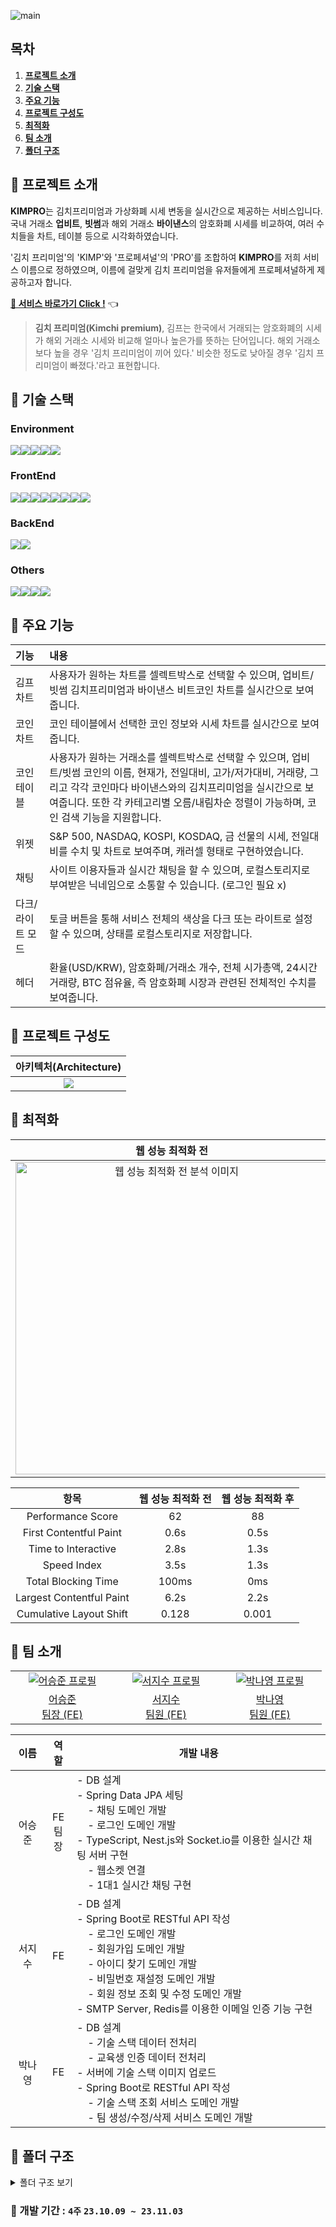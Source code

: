 ![main](https://github.com/2weeks-team/2weeks-team/assets/39702832/f8318c48-b88d-4f20-a901-634feab46414)

## 목차
1. [**프로젝트 소개**](#1)
2. [**기술 스택**](#2)
3. [**주요 기능**](#3)
4. [**프로젝트 구성도**](#4)
5. [**최적화**](#5)
6. [**팀 소개**](#6)
7. [**폴더 구조**](#7)

<div id="1"></div>

## 📌 프로젝트 소개
**KIMPRO**는 김치프리미엄과 가상화폐 시세 변동을 실시간으로 제공하는 서비스입니다. 국내 거래소 **업비트**, **빗썸**과 해외 거래소 **바이낸스**의 암호화폐 시세를 비교하여, 여러 수치들을 차트, 테이블 등으로 시각화하였습니다.

'김치 프리미엄'의 'KIMP'와 '프로페셔널'의 'PRO'를 조합하여 **KIMPRO**를 저희 서비스 이름으로 정하였으며, 이름에 걸맞게 김치 프리미엄을 유저들에게 프로페셔널하게 제공하고자 합니다.

[**🔗 서비스 바로가기 Click !**](https://hell-study.github.io/Final-Project/) 👈

> **김치 프리미엄(Kimchi premium)**, 김프는 한국에서 거래되는 암호화폐의 시세가 해외 거래소 시세와 비교해 얼마나 높은가를 뜻하는 단어입니다. 해외 거래소보다 높을 경우 '김치 프리미엄이 끼어 있다.' 비슷한 정도로 낮아질 경우 '김치 프리미엄이 빠졌다.'라고 표현합니다.

<div id="2"></div>

## 📌 기술 스택

### Environment

<div style="display: flex;">
  <img src="https://img.shields.io/badge/VSC-007ACC?style=for-the-badge&logo=visual studio&logoColor=white" />
  <img src="https://img.shields.io/badge/github-181717?style=for-the-badge&logo=github&logoColor=white" />
  <img src="https://img.shields.io/badge/git-F05032?style=for-the-badge&logo=git&logoColor=white" />
  <img src="https://img.shields.io/badge/ESLint-4B3263?style=for-the-badge&logo=eslint&logoColor=white" />
  <img src="https://img.shields.io/badge/npm-CB3837?style=for-the-badge&logo=npm&logoColor=white" />
</div>

### FrontEnd

<div style="display: flex;">
  <img src="https://img.shields.io/badge/html5-%23E34F26.svg?style=for-the-badge&logo=html5&logoColor=white" />
  <img src="https://img.shields.io/badge/css3-1572B6?style=for-the-badge&logo=css3&logoColor=white" />
  <img src="https://img.shields.io/badge/react-%2320232a?style=for-the-badge&logo=react&logoColor=%2361DAFB" />
  <img src="https://img.shields.io/badge/-React%20Query-FF4154?style=for-the-badge&logo=react%20query&logoColor=white">
  <img src="https://img.shields.io/badge/Recoil-oran?style=for-the-badge&logo=Recoil" />
  <img src="https://img.shields.io/badge/typescript-%23007ACC.svg?style=for-the-badge&logo=typescript&logoColor=white" />
  <img src="https://img.shields.io/badge/Socket.io-black?style=for-the-badge&logo=socket.io&badgeColor=010101">
    <img src="https://img.shields.io/badge/styled--components-DB7093?style=for-the-badge&logo=styled-components&logoColor=white">
</div>

### BackEnd

<div style="display: flex;">
  <img src="https://img.shields.io/badge/firebase-%23039BE5.svg?style=for-the-badge&logo=firebase" />
  <img src="https://img.shields.io/badge/node.js-6DA55F?style=for-the-badge&logo=node.js&logoColor=white" />
</div>

### Others

<div style="display: flex;">
  <img src="https://img.shields.io/badge/jira-0052CC?style=for-the-badge&logo=jira&logoColor=white" />
  <img src="https://img.shields.io/badge/notion-000000?style=for-the-badge&logo=notion&logoColor=white" />
  <img src="https://img.shields.io/badge/figma-%23F24E1E?style=for-the-badge&logo=figma&logoColor=white" />
    <img src="https://img.shields.io/badge/github%20pages-121013?style=for-the-badge&logo=github&logoColor=white" />
</div>

<div id="3"></div>

## 📌 주요 기능
| 기능                      | 내용                                                                                                                                |
| :------------------------ | :---------------------------------------------------------------------------------------------------------------------------------- |
| 김프 차트                   | 사용자가 원하는 차트를 셀렉트박스로 선택할 수 있으며, 업비트/빗썸 김치프리미엄과 바이낸스 비트코인 차트를 실시간으로 보여줍니다. |
| 코인 차트               | 코인 테이블에서 선택한 코인 정보와 시세 차트를 실시간으로 보여줍니다.            |
| 코인 테이블 | 사용자가 원하는 거래소를 셀렉트박스로 선택할 수 있으며, 업비트/빗썸 코인의 이름, 현재가, 전일대비, 고가/저가대비, 거래량, 그리고 각각 코인마다 바이낸스와의 김치프리미엄을 실시간으로 보여줍니다. 또한 각 카테고리별 오름/내림차순 정렬이 가능하며, 코인 검색 기능을 지원합니다.       |
| 위젯 | S&P 500, NASDAQ, KOSPI, KOSDAQ, 금 선물의 시세, 전일대비를 수치 및 차트로 보여주며, 캐러셀 형태로 구현하였습니다.                  |
| 채팅 | 사이트 이용자들과 실시간 채팅을 할 수 있으며, 로컬스토리지로 부여받은 닉네임으로 소통할 수 있습니다. (로그인 필요 x)                  |
| 다크/라이트 모드 | 토글 버튼을 통해 서비스 전체의 색상을 다크 또는 라이트로 설정할 수 있으며, 상태를 로컬스토리지로 저장합니다.                 |
| 헤더 | 환율(USD/KRW), 암호화폐/거래소 개수, 전체 시가총액, 24시간 거래량, BTC 점유율, 즉 암호화폐 시장과 관련된 전체적인 수치를 보여줍니다.                  |

<div id="4"></div>

## 📌 프로젝트 구성도
|                                   아키텍처(Architecture)                                   |
| :----------------------------------------------------------------------------------------: |
| <img src="https://github.com/ssafy-mate/ssafy-mate_front-end/assets/39702832/6d83fcc2-b496-4ce7-b184-d48718ccc938" /> |

<div id="5"></div>

## 📌 최적화
|                                              웹 성능 최적화 전                                              |                                     웹 성능 최적화 후                                      |
| :---------------------------------------------------------------------------------------------------------: | :--------------------------------------------------------------------------------------------------------: |
| <img src="https://github.com/Hell-Study/Final-Project/assets/39702832/8b674efa-2dfa-45cd-a95c-c8d6882b0756" alt="웹 성능 최적화 전 분석 이미지" width="500px"/> | <img src="https://github.com/Hell-Study/Final-Project/assets/39702832/8b674efa-2dfa-45cd-a95c-c8d6882b0756" alt="웹 성능 최적화 전 분석 이미지" width="500px"/> |

|           항목           | 웹 성능 최적화 전 | 웹 성능 최적화 후 |
| :----------------------: | :---------------: | :---------------: |
|    Performance Score     |        62         |        88         |
|  First Contentful Paint  |       0.6s        |       0.5s        |
|   Time to Interactive    |       2.8s        |       1.3s        |
|       Speed Index        |       3.5s        |       1.3s        |
|   Total Blocking Time    |       100ms       |        0ms        |
| Largest Contentful Paint |       6.2s        |       2.2s        |
| Cumulative Layout Shift  |       0.128       |       0.001       |

<div id="6"></div>

## 📌 팀 소개

<table>
  <tr>
    <td align="center" width="150px">
      <a href="https://github.com/seungjun222" target="_blank">
        <img src="https://github.com/KDT1-FE/Y_FE_Toy1/assets/39702832/bae37c66-7793-4ab8-a4e9-d2230d9adb9c" alt="어승준 프로필" />
      </a>
    </td>
    <td align="center" width="150px">
      <a href="https://github.com/suyeonnnnnnn" target="_blank">
        <img src="https://avatars.githubusercontent.com/u/79249376?v=4" alt="서지수 프로필" />
      </a>
    </td>
    <td align="center" width="150px">
      <a href="https://github.com/yangjaehyuk" target="_blank">
        <img src="https://avatars.githubusercontent.com/u/139189221?v=4" alt="박나영 프로필" />
      </a>
    </td>
  </tr>
  <tr>
    <td align="center">
      <a href="https://github.com/seungjun222" target="_blank">
        어승준<br />
                팀장 (FE)
      </a>
    </td>
    <td align="center">
      <a href="https://github.com/HOOOO98" target="_blank">
        서지수<br />
                팀원 (FE)
      </a>
    </td>
    <td align="center">
      <a href="https://github.com/JeongMin83" target="_blank">
        박나영<br />
                팀원 (FE)
      </a>
    </td>
  </tr>
</table>

|  이름  |        역할        | <div align="center">개발 내용</div>                                                                                                                                                                                        |
| :----: | :-------: | :------ |
| 어승준 | FE<br />팀장 | - DB 설계<br />- Spring Data JPA 세팅<br />&nbsp;&nbsp;&nbsp;&nbsp;- 채팅 도메인 개발<br />&nbsp;&nbsp;&nbsp;&nbsp;- 로그인 도메인 개발<br />- TypeScript, Nest.js와 Socket.io를 이용한 실시간 채팅 서버 구현<br />&nbsp;&nbsp;&nbsp;&nbsp;- 웹소켓 연결<br />&nbsp;&nbsp;&nbsp;&nbsp;- 1대1 실시간 채팅 구현<br />                                                                                                                                                                                                                                                              |
| 서지수 |      FE      | - DB 설계<br />- Spring Boot로 RESTful API 작성<br />&nbsp;&nbsp;&nbsp;&nbsp;- 로그인 도메인 개발<br />&nbsp;&nbsp;&nbsp;&nbsp;- 회원가입 도메인 개발<br />&nbsp;&nbsp;&nbsp;&nbsp;- 아이디 찾기 도메인 개발<br />&nbsp;&nbsp;&nbsp;&nbsp;- 비밀번호 재설정 도메인 개발<br />&nbsp;&nbsp;&nbsp;&nbsp;- 회원 정보 조회 및 수정 도메인 개발<br />- SMTP Server, Redis를 이용한 이메일 인증 기능 구현<br />                                                                                                                             |
| 박나영 |      FE      | - DB 설계<br />&nbsp;&nbsp;&nbsp;&nbsp;- 기술 스택 데이터 전처리<br />&nbsp;&nbsp;&nbsp;&nbsp;- 교육생 인증 데이터 전처리<br />- 서버에 기술 스택 이미지 업로드<br />- Spring Boot로 RESTful API 작성<br />&nbsp;&nbsp;&nbsp;&nbsp;- 기술 스택 조회 서비스 도메인 개발<br />&nbsp;&nbsp;&nbsp;&nbsp;- 팀 생성/수정/삭제 서비스 도메인 개발                                       |

<div id="7"></div>

## 📌 폴더 구조

<details>
<summary>폴더 구조 보기</summary>

```
Final-Project
├─ src
│  ├─ api
│  │  ├─ bithumb
│  │  │  ├─ fetchBithumbCandlestick.ts
│  │  │  └─ fetchBithumbTicker.ts
│  │  ├─ coingecko
│  │  │  └─ getCoingeckoData.ts
│  │  ├─ getChartWidgetData.ts
│  │  ├─ getGlobalCoinData.ts
│  │  ├─ getNickname.ts
│  │  ├─ getTickerWidgetData.ts
│  │  └─ upbit
│  │     ├─ useCreateChart.ts
│  │     └─ useFetchUpbitMarketCode.ts
│  ├─ App.css
│  ├─ App.test.tsx
│  ├─ App.tsx
│  ├─ assets
│  │  ├─ fonts
│  │  │  └─ foo
│  │  ├─ images
│  │  │  ├─ Chat-Btn.svg
│  │  │  ├─ Chat.svg
│  │  │  ├─ Logo-Dark.svg
│  │  │  └─ Logo-Light.svg
│  │  └─ style
│  │     ├─ GlobalStyle.ts
│  │     └─ theme.ts
│  ├─ components
│  │  ├─ bithumb
│  │  │  ├─ Bithumb.type.ts
│  │  │  ├─ ChartComponent.tsx
│  │  │  ├─ index.ts
│  │  │  └─ RealTimeChart.tsx
│  │  ├─ ChartLeft
│  │  │  ├─ ChartInfo.tsx
│  │  │  ├─ ChartLeft.constant.ts
│  │  │  ├─ ChartLeft.styles.ts
│  │  │  ├─ ChartLeft.tsx
│  │  │  ├─ index.ts
│  │  │  └─ TradingViewWidget.tsx
│  │  ├─ ChartRight
│  │  │  ├─ ChartRight.styles.ts
│  │  │  ├─ ChartRight.tsx
│  │  │  └─ index.ts
│  │  ├─ ChatBox
│  │  │  ├─ ChatBox.styles.ts
│  │  │  ├─ ChatBox.tsx
│  │  │  └─ index.ts
│  │  ├─ common
│  │  │  ├─ Footer
│  │  │  │  ├─ Footer.styles.ts
│  │  │  │  ├─ Footer.tsx
│  │  │  │  └─ index.ts
│  │  │  └─ Header
│  │  │     ├─ Header.styles.ts
│  │  │     ├─ Header.tsx
│  │  │     └─ index.ts
│  │  ├─ CustomSelect
│  │  │  ├─ CustomSelect.styles.ts
│  │  │  ├─ CustomSelect.tsx
│  │  │  ├─ CustomSelect.types.ts
│  │  │  └─ index.ts
│  │  ├─ Message
│  │  │  ├─ index.ts
│  │  │  ├─ Message.styles.ts
│  │  │  ├─ Message.tsx
│  │  │  └─ Message.types.ts
│  │  ├─ SendMessage
│  │  │  ├─ index.ts
│  │  │  ├─ SendMessage.styles.ts
│  │  │  └─ SendMessage.tsx
│  │  ├─ Table
│  │  │  ├─ Bithumb.tsx
│  │  │  ├─ BithumbTable.tsx
│  │  │  ├─ index.ts
│  │  │  ├─ Table.constant.ts
│  │  │  ├─ Table.styles.ts
│  │  │  ├─ Table.tsx
│  │  │  ├─ TableHeader
│  │  │  │  ├─ index.ts
│  │  │  │  ├─ TableHeader.styles.ts
│  │  │  │  ├─ TableHeader.tsx
│  │  │  │  ├─ TableHeaderItem.styles.tsx
│  │  │  │  └─ TableHeaderItem.tsx
│  │  │  └─ UpbitTable.tsx
│  │  └─ Widget
│  │     ├─ Carousel.tsx
│  │     ├─ ChartWidget.tsx
│  │     │  ...
│  │     └─ Widget.types.ts
│  ├─ firebase
│  │  ├─ config.ts
│  │  ├─ createMessages.ts
│  │  │  ...
│  │  └─ orderSnapshotMessages.ts
│  ├─ hooks
│  │  ├─ binance
│  │  │  ├─ updateBithumbSocketDataWithBinance.ts
│  │  │  ├─ updateUpbitListWithBinance.ts
│  │  │  ├─ useBinanceTicker.ts
│  │  │  └─ useFetchExchangeRate.ts
│  │  ├─ bithumb
│  │  │  ├─ useBithumbWsTicker.ts
│  │  │  ├─ useFetchBithumbticker.ts
│  │  │  └─ useMatchCoingecko.ts
│  │  ├─ upbit
│  │  │  └─ useUpbitTicker.ts
│  │  ├─ useChartTickers.ts
│  │  ├─ useDropdown.ts
│  │  │  ...
│  │  └─ useWidgetTickers.ts
│  ├─ index.css
│  ├─ index.tsx
│  ├─ pages
│  │  └─ home
│  │     ├─ Home.page.tsx
│  │     ├─ Home.styles.ts
│  │     └─ index.ts
│  ├─ react-app-env.d.ts
│  ├─ recoil
│  │  ├─ atoms
│  │  │  ├─ bithumb.ts
│  │  │  ├─ coingecko.ts
│  │  │  │  ...
│  │  │  └─ upbit.ts
│  │  └─ selectors
│  │     └─ foo.ts
│  ├─ reportWebVitals.ts
│  ├─ setupTests.ts
│  ├─ styles
│  │  └─ globalStyle.ts
│  └─ utils
│     ├─ convertMillonWon.ts
│     │  ...
│     ├─ getFormattedValues.ts
└─ tsconfig.json

```
</details>

### 📌 개발 기간 :  `4주` `23.10.09 ~ 23.11.03`
